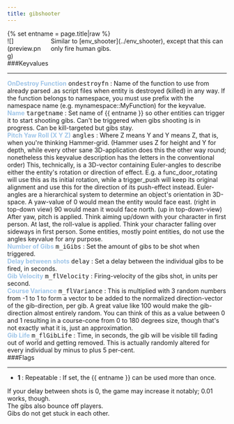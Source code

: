 ```yaml
---
title: gibshooter
---
```

<div>{% set entname = page.title|raw %}</div>
<div class="container previewimg">
<div class="columns">
<div class="imagepadding column col-auto" markdown="1">![](preview.png)</div>
<div class="column entityentry" markdown="1">Similar to [env_shooter](../env_shooter), except that this can only fire human gibs.</div>
</div>
</div>
###Keyvalues
<hr>
<div class="entityentry" markdown="1">
<span style="color:#9fc5e8;"><b>OnDestroy Function</b></span> <kbd  class="tooltip" data-tooltip="string">ondestroyfn</kbd> :
Name of the function to use from already parsed .as script files when entity is destroyed (killed) in any way. If the function belongs to namespace, you must use prefix with the namespace name (e.g. mynamespace::MyFunction) for the keyvalue.
</div>
<div class="entityentry" markdown="1">
<span style="color:#9fc5e8;"><b>Name</b></span> <kbd  class="tooltip" data-tooltip="target_source">targetname</kbd> :
Set name of {{ entname }} so other entities can trigger it to start shooting gibs. Can't be triggered when gibs shooting is in progress. Can be kill-targeted but gibs stay.
</div>
<div class="entityentry" markdown="1">
<span style="color:#9fc5e8;"><b>Pitch Yaw Roll (X Y Z)</b></span> <kbd  class="tooltip" data-tooltip="string">angles</kbd> :
Where Z means Y and Y means Z, that is, when you're thinking Hammer-grid. (Hammer uses Z for height and Y for depth, while every other sane 3D-application does this the other way round; nonetheless this keyvalue description has the letters in the conventional order) This, technically, is a 3D-vector containing Euler-angles to describe either the entity's rotation or direction of effect. E.g. a func_door_rotating will use this as its initial rotation, while a trigger_push will keep its original alignment and use this for the direction of its push-effect instead. Euler-angles are a hierarchical system to determine an object's orientation in 3D-space. A yaw-value of 0 would mean the entity would face east. (right in top-down view) 90 would mean it would face north. (up in top-down-view) After yaw, pitch is applied. Think aiming up/down with your character in first person. At last, the roll-value is applied. Think your character falling over sideways in first person. Some entities, mostly point entities, do not use the angles keyvalue for any purpose.
</div>
<div class="entityentry" markdown="1">
<span style="color:#9fc5e8;"><b>Number of Gibs</b></span> <kbd  class="tooltip" data-tooltip="integer">m_iGibs</kbd> :
Set the amount of gibs to be shot when triggered.
</div>
<div class="entityentry" markdown="1">
<span style="color:#9fc5e8;"><b>Delay between shots</b></span> <kbd  class="tooltip" data-tooltip="string">delay</kbd> :
Set a delay between the individual gibs to be fired, in seconds.
</div>
<div class="entityentry" markdown="1">
<span style="color:#9fc5e8;"><b>Gib Velocity</b></span> <kbd  class="tooltip" data-tooltip="integer">m_flVelocity</kbd> :
Firing-velocity of the gibs shot, in units per second.
</div>
<div class="entityentry" markdown="1">
<span style="color:#9fc5e8;"><b>Course Variance</b></span> <kbd  class="tooltip" data-tooltip="string">m_flVariance</kbd> :
This is multiplied with 3 random numbers from -1 to 1 to form a vector to be added to the normalized direction-vector of the gib-direction, per gib. A great value like 100 would make the gib-direction almost entirely random. You can think of this as a value between 0 and 1 resulting in a course-cone from 0 to 180 degrees size, though that's not exactly what it is, just an approximation.
</div>
<div class="entityentry" markdown="1">
<span style="color:#9fc5e8;"><b>Gib Life</b></span> <kbd  class="tooltip" data-tooltip="string">m_flGibLife</kbd> :
Time, in seconds, the gib will be visible till fading out of world and getting removed. This is actually randomly altered for every individual by minus to plus 5 per-cent.
</div>
###Flags
<hr>
<div class="entityflags">
<ul>
<li class="imagepadding" markdown="1"><b>1 </b> : Repeatable : If set, the {{ entname }} can be used more than once.</li>
</ul>
</div>
<div class="notices blue">If your delay between shots is 0, the game may increase it notably; 0.01 works, though.</div>
<div class="notices blue">The gibs also bounce off players.</div>
<div class="notices blue">Gibs do not get stuck in each other.</div>
